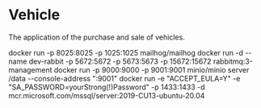 # Vehicle
The application of the purchase and sale of vehicles.

docker run -p 8025:8025 -p 1025:1025 mailhog/mailhog
docker run -d --name dev-rabbit -p 5672:5672 -p 5673:5673 -p 15672:15672 rabbitmq:3-management
docker run -p 9000:9000 -p 9001:9001 minio/minio server /data --console-address ":9001"
docker run -e "ACCEPT_EULA=Y" -e "SA_PASSWORD=yourStrong(!)Password" -p 1433:1433 -d mcr.microsoft.com/mssql/server:2019-CU13-ubuntu-20.04